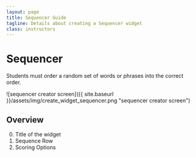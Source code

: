 ```yaml
---
layout: page
title: Sequencer Guide
tagline: Details about creating a Sequencer widget
class: instructors
---
```



# Sequencer #
Students must order a random set of words or phrases into the correct order.

![sequencer creator screen]({{ site.baseurl }}/assets/img/create_widget_sequencer.png "sequencer creator screen")

## Overview ##

0. Title of the widget
0. Sequence Row
0. Scoring Options
